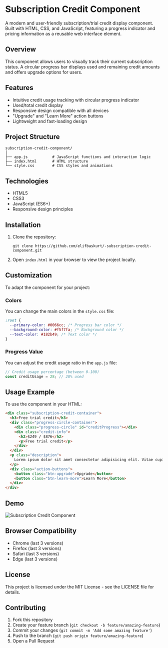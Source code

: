# Subscription Credit Component

A modern and user-friendly subscription/trial credit display component. Built with HTML, CSS, and JavaScript, featuring a progress indicator and pricing information as a reusable web interface element.

## Overview

This component allows users to visually track their current subscription status. A circular progress bar displays used and remaining credit amounts and offers upgrade options for users.

## Features

- Intuitive credit usage tracking with circular progress indicator
- Used/total credit display
- Responsive design compatible with all devices
- "Upgrade" and "Learn More" action buttons
- Lightweight and fast-loading design

## Project Structure

```
subscription-credit-component/
│
├── app.js           # JavaScript functions and interaction logic
├── index.html       # HTML structure
└── style.css        # CSS styles and animations
```

## Technologies

- HTML5
- CSS3
- JavaScript (ES6+)
- Responsive design principles

## Installation

1. Clone the repository:
   ```
   git clone https://github.com/elifbaskurt/-subscription-credit-component.git
   ```

2. Open `index.html` in your browser to view the project locally.

## Customization

To adapt the component for your project:

### Colors

You can change the main colors in the `style.css` file:

```css
:root {
  --primary-color: #0066cc; /* Progress bar color */
  --background-color: #f5f7fa; /* Background color */
  --text-color: #182b49; /* Text color */
}
```

### Progress Value

You can adjust the credit usage ratio in the `app.js` file:

```javascript
// Credit usage percentage (between 0-100)
const creditUsage = 28; // 28% used
```

## Usage Example

To use the component in your HTML:

```html
<div class="subscription-credit-container">
  <h3>Free trial credit</h3>
  <div class="progress-circle-container">
    <div class="progress-circle" id="creditProgress"></div>
    <div class="credit-info">
      <h2>$249 / $876</h2>
      <p>Free trial credit</p>
    </div>
  </div>
  <p class="description">
    Lorem ipsum dolor sit amet consectetur adipisicing elit. Vitae cupiditate, esse excepturi aperiam cumque voluptatem beatae sapiente debitis autem quidem eaque.
  </p>
  <div class="action-buttons">
    <button class="btn-upgrade">Upgrade</button>
    <button class="btn-learn-more">Learn More</button>
  </div>
</div>
```

## Demo

![Subscription Credit Component](https://via.placeholder.com/600x300?text=Subscription+Credit+Component)

## Browser Compatibility

- Chrome (last 3 versions)
- Firefox (last 3 versions)
- Safari (last 3 versions)
- Edge (last 3 versions)

## License

This project is licensed under the MIT License - see the LICENSE file for details.

## Contributing

1. Fork this repository
2. Create your feature branch (`git checkout -b feature/amazing-feature`)
3. Commit your changes (`git commit -m 'Add some amazing feature'`)
4. Push to the branch (`git push origin feature/amazing-feature`)
5. Open a Pull Request
